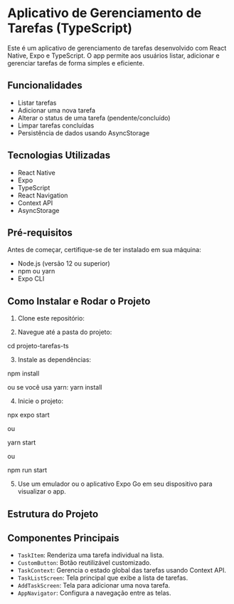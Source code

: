 # Aplicativo de Gerenciamento de Tarefas (TypeScript)

Este é um aplicativo de gerenciamento de tarefas desenvolvido com React Native, Expo e TypeScript. O app permite aos usuários listar, adicionar e gerenciar tarefas de forma simples e eficiente.

## Funcionalidades

- Listar tarefas
- Adicionar uma nova tarefa
- Alterar o status de uma tarefa (pendente/concluído)
- Limpar tarefas concluídas
- Persistência de dados usando AsyncStorage

## Tecnologias Utilizadas

- React Native
- Expo
- TypeScript
- React Navigation
- Context API
- AsyncStorage

## Pré-requisitos

Antes de começar, certifique-se de ter instalado em sua máquina:
- Node.js (versão 12 ou superior)
- npm ou yarn
- Expo CLI

## Como Instalar e Rodar o Projeto

1. Clone este repositório:

2. Navegue até a pasta do projeto:

cd projeto-tarefas-ts


3. Instale as dependências:

npm install

ou se você usa yarn:
yarn install


4. Inicie o projeto:

npx expo start 

ou

yarn start

ou

npm run start


5. Use um emulador ou o aplicativo Expo Go em seu dispositivo para visualizar o app.

## Estrutura do Projeto

## Componentes Principais

- `TaskItem`: Renderiza uma tarefa individual na lista.
- `CustomButton`: Botão reutilizável customizado.
- `TaskContext`: Gerencia o estado global das tarefas usando Context API.
- `TaskListScreen`: Tela principal que exibe a lista de tarefas.
- `AddTaskScreen`: Tela para adicionar uma nova tarefa.
- `AppNavigator`: Configura a navegação entre as telas.